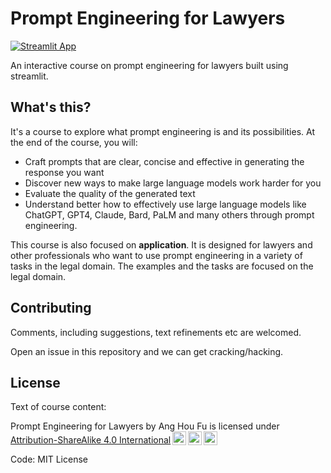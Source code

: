# Prompt Engineering for Lawyers

[![Streamlit App](https://static.streamlit.io/badges/streamlit_badge_black_white.svg)](https://prompt-engineer-lawyers.streamlit.app/)

An interactive course on prompt engineering for lawyers built using streamlit.

## What's this?

It's a course to explore what prompt engineering is and its possibilities. 
At the end of the course, you will:
 
* Craft prompts that are clear, concise and effective in generating the response you want
* Discover new ways to make large language models work harder for you
* Evaluate the quality of the generated text
* Understand better how to effectively use large language models like ChatGPT, GPT4, Claude, 
Bard, PaLM and many others through prompt engineering.

This course is also focused on **application**. 
It is designed for lawyers and other professionals who want to use prompt engineering in a variety of tasks in the 
legal domain. 
The examples and the tasks are focused on the legal domain.

## Contributing

Comments, including suggestions, text refinements etc are welcomed.

Open an issue in this repository and we can get cracking/hacking. 

## License

Text of course content:
 <p xmlns:cc="http://creativecommons.org/ns#" xmlns:dct="http://purl.org/dc/terms/"><span property="dct:title">Prompt Engineering for Lawyers</span> by <span property="cc:attributionName">Ang Hou Fu</span> is licensed under <a href="http://creativecommons.org/licenses/by-sa/4.0/?ref=chooser-v1" target="_blank" rel="license noopener noreferrer" style="display:inline-block;">Attribution-ShareAlike 4.0 International<img style="height:22px!important;margin-left:3px;vertical-align:text-bottom;" src="https://mirrors.creativecommons.org/presskit/icons/cc.svg?ref=chooser-v1"><img style="height:22px!important;margin-left:3px;vertical-align:text-bottom;" src="https://mirrors.creativecommons.org/presskit/icons/by.svg?ref=chooser-v1"><img style="height:22px!important;margin-left:3px;vertical-align:text-bottom;" src="https://mirrors.creativecommons.org/presskit/icons/sa.svg?ref=chooser-v1"></a></p>

Code:
MIT License